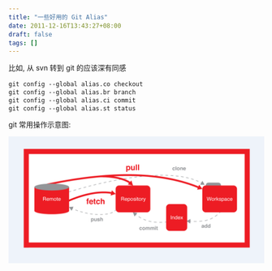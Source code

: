 ```yaml
---
title: "一些好用的 Git Alias"
date: 2011-12-16T13:43:27+08:00
draft: false
tags: []
---
```


比如,  从 svn 转到 git 的应该深有同感

```
git config --global alias.co checkout
git config --global alias.br branch
git config --global alias.ci commit
git config --global alias.st status
```


git 常用操作示意图:

![1576475173484](./git-alias.assets/1576475173484.png)